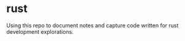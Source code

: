 # rust
Using this repo to document notes and capture code written for rust development explorations.
